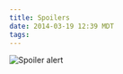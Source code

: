 ```yaml
---
title: Spoilers
date: 2014-03-19 12:39 MDT
tags:
---
```

<img src="/images/spoilers_manvsmagic.png" alt="Spoiler alert" />

